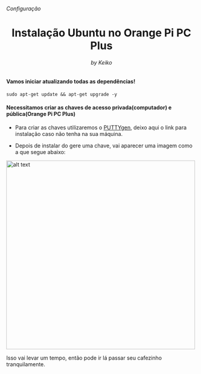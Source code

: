 <h6>Configuração</h6>
<h1 align="center">Instalação Ubuntu no Orange Pi PC Plus</h1>
<h6 align="center">by Keiko</h6>


<h4>Vamos iniciar atualizando todas as dependências!</h4>

```
sudo apt-get update && apt-get upgrade -y
```

<h4>Necessitamos criar as chaves de acesso privada(computador) e pública(Orange Pi PC Plus)</h4>

- Para criar as chaves utilizaremos o [PUTTYgen](https://www.puttygen.com/), deixo aqui o link para instalação caso não tenha na sua máquina.

- Depois de instalar do gere uma chave, vai aparecer uma imagem como a que segue abaixo:

<img align="center" src="https://github.com/keikomori/orange-pi-pc-plus-com-ubuntu/blob/master/img/puttygen-generate.jpg" alt="alt text" width="500"/>

Isso vai levar um tempo, então pode ir lá passar seu cafezinho tranquilamente.

